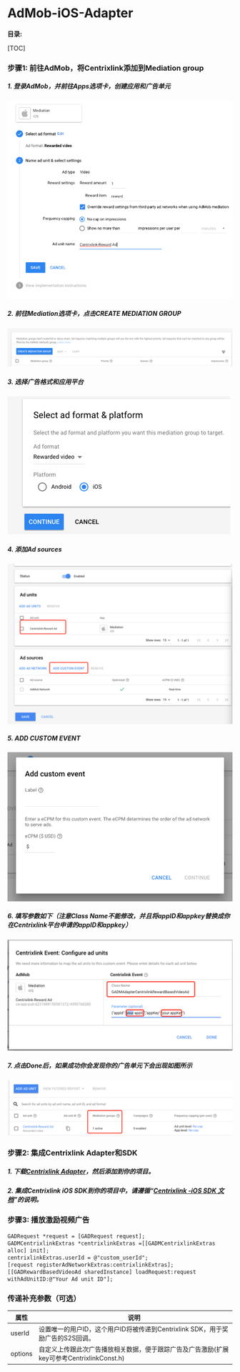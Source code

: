 # AdMob-iOS-Adapter

**目录:**

[TOC]

### 步骤1: 前往AdMob，将Centrixlink添加到Mediation group


##### 1. 登录AdMob，并前往Apps选项卡，创建应用和广告单元
![](images/image1.png)

##### 2. 前往Mediation选项卡，点击CREATE MEDIATION GROUP
![](images/image2.png)


##### 3. 选择广告格式和应用平台

 ![](images/image3.png)

##### 4. 添加Ad sources
![](images/image4.png)

##### 5. ADD CUSTOM EVENT
![](images/image5.png)

##### 6. 填写参数如下（注意Class Name不能修改，并且将appID和appkey替换成你在Centrixlink平台申请的appID和appkey）
![](images/image6.png)

##### 7. 点击Done后，如果成功你会发现你的广告单元下会出现如图所示
![](images/image7.png)


### 步骤2: 集成Centrixlink Adapter和SDK

##### 1. 下载[Centrixlink Adapter](https://github.com/centrixlink/AdMob-iOS-Adapter)，然后添加到你的项目。

##### 2. 集成Centrixlink iOS SDK到你的项目中，请遵循“[Centrixlink -iOS SDK 文档](https://github.com/centrixlink/Centrixlink-iOS-SDK)”的说明。


### 步骤3: 播放激励视频广告

```objc
GADRequest *request = [GADRequest request];
GADMCentrixlinkExtras *centrixlinkExtras =[[GADMCentrixlinkExtras alloc] init];
centrixlinkExtras.userId = @"custom_userId";
[request registerAdNetworkExtras:centrixlinkExtras];
[[GADRewardBasedVideoAd sharedInstance] loadRequest:request
withAdUnitID:@"Your Ad unit ID"];
```

### 传递补充参数（可选）

| 属性 | 说明 |
| --- | --- |
| userId | 设置唯一的用户ID，这个用户ID将被传递到Centrixlink SDK，用于奖励广告的S2S回调。 |
| options | 自定义上传跟此次广告播放相关数据，便于跟踪广告及广告激励(扩展key可参考CentrixlinkConst.h) |


